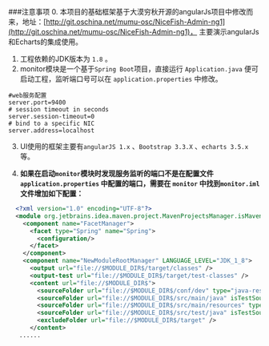 ###注意事项
0. 本项目的基础框架基于大漠穷秋开源的angularJs项目中修改而来，地址：[http://git.oschina.net/mumu-osc/NiceFish-Admin-ng1](http://git.oschina.net/mumu-osc/NiceFish-Admin-ng1)，  主要演示angularJs和Echarts的集成使用。
1. 工程依赖的JDK版本为 `1.8` 。
2. monitor模块是一个基于`Spring Boot`项目，直接运行 `Application.java` 便可启动工程，监听端口号可以在 `application.properties` 中修改。
```properties
#web服务配置
server.port=9400
# session timeout in seconds
server.session-timeout=0
# bind to a specific NIC
server.address=localhost
```

3. UI使用的框架主要有`angularJS 1.x` 、`Bootstrap 3.3.X` 、`echarts 3.5.x` 等。

4. **如果在启动`monitor`模块时发现服务监听的端口不是在配置文件`application.properties` 中配置的端口，需要在 `monitor` 中找到`monitor.iml` 文件增加如下配置：**
```xml
  <?xml version="1.0" encoding="UTF-8"?>
  <module org.jetbrains.idea.maven.project.MavenProjectsManager.isMavenModule="true" type="JAVA_MODULE" version="4">
    <component name="FacetManager">
      <facet type="Spring" name="Spring">
        <configuration/>
      </facet>
    </component>
    <component name="NewModuleRootManager" LANGUAGE_LEVEL="JDK_1_8">
      <output url="file://$MODULE_DIR$/target/classes" />
      <output-test url="file://$MODULE_DIR$/target/test-classes" />
      <content url="file://$MODULE_DIR$">
        <sourceFolder url="file://$MODULE_DIR$/conf/dev" type="java-resource" />
        <sourceFolder url="file://$MODULE_DIR$/src/main/java" isTestSource="false" />
        <sourceFolder url="file://$MODULE_DIR$/src/main/resources" type="java-resource" />   // ##就是这条##
        <sourceFolder url="file://$MODULE_DIR$/src/test/java" isTestSource="true" />
        <excludeFolder url="file://$MODULE_DIR$/target" />
      </content>
   ......
```